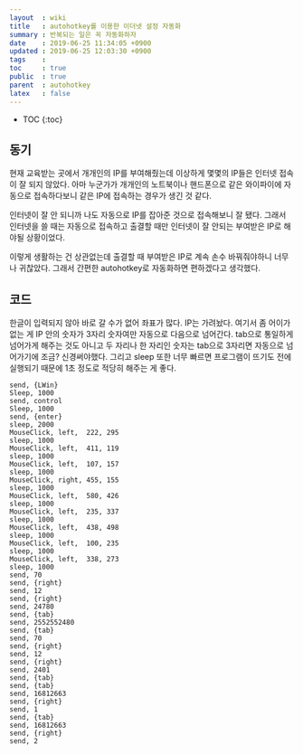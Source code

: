 ```yaml
---
layout  : wiki
title   : autohotkey를 이용한 이더넷 설정 자동화
summary : 반복되는 일은 꼭 자동화하자
date    : 2019-06-25 11:34:05 +0900
updated : 2019-06-25 12:03:30 +0900
tags    : 
toc     : true
public  : true
parent  : autohotkey
latex   : false
---
```

* TOC
{:toc}

## 동기

현재 교육받는 곳에서 개개인의 IP를 부여해줬는데 이상하게 몇몇의 IP들은 인터넷 접속이 잘 되지 않았다. 아마 누군가가 개개인의 노트북이나 핸드폰으로 같은 와이파이에 자동으로 접속하다보니 같은 IP에 접속하는 경우가 생긴 것 같다.

인터넷이 잘 안 되니까 나도 자동으로 IP를 잡아준 것으로 접속해보니 잘 됐다. 그래서 인터넷을 쓸 때는 자동으로 접속하고 출결할 때만 인터넷이 잘 안되는 부여받은 IP로 해야될 상황이었다. 

이렇게 생활하는 건 상관없는데 출결할 때 부여받은 IP로 계속 손수 바꿔줘야하니 너무나 귀찮았다. 그래서 간편한 autohotkey로 자동화하면 편하겠다고 생각했다.

## 코드

한글이 입력되지 않아 바로 갈 수가 없어 좌표가 많다. IP는 가려놨다. 여기서 좀 어이가 없는 게 IP 안의 숫자가 3자리 숫자여만 자동으로 다음으로 넘어간다. tab으로 통일하게 넘어가게 해주는 것도 아니고 두 자리나 한 자리인 숫자는 tab으로 3자리면 자동으로 넘어가기에 조금? 신경써야했다. 그리고 sleep 또한 너무 빠르면 프로그램이 뜨기도 전에 실행되기 때문에 1초 정도로 적당히 해주는 게 좋다.

```autohotkey
send, {LWin}
Sleep, 1000
send, control
Sleep, 1000
send, {enter}
sleep, 2000
MouseClick, left,  222, 295
sleep, 1000
MouseClick, left,  411, 119
sleep, 1000
MouseClick, left,  107, 157
sleep, 1000
MouseClick, right, 455, 155
sleep, 1000
MouseClick, left,  580, 426
sleep, 1000
MouseClick, left,  235, 337
sleep, 1000
MouseClick, left,  438, 498
sleep, 1000
MouseClick, left,  100, 235
sleep, 1000
MouseClick, left,  338, 273
sleep, 1000
send, 70
send, {right}
send, 12
send, {right}
send, 24780
send, {tab}
send, 2552552480
send, {tab}
send, 70
send, {right}
send, 12
send, {right}
send, 2401
send, {tab}
send, {tab}
send, 16812663
send, {right}
send, 1
send, {tab}
send, 16812663
send, {right}
send, 2


```

